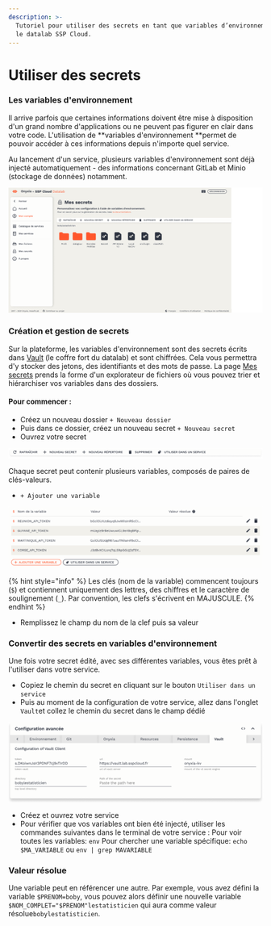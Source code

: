 ```yaml
---
description: >-
  Tutoriel pour utiliser des secrets en tant que variables d’environnement avec
  le datalab SSP Cloud.
---
```


# Utiliser des secrets

### Les variables d'environnement&#x20;

Il arrive parfois que certaines informations doivent être mise à disposition d'un grand nombre d'applications ou ne peuvent pas figurer en clair dans votre code. L'utilisation de **variables d'environnement **permet de pouvoir accéder à ces informations depuis n'importe quel service.

Au lancement d'un service, plusieurs variables d'environnement sont déjà injecté automatiquement - des informations concernant GitLab et Minio (stockage de données) notamment.&#x20;

![](../../.gitbook/assets/secret.png)

### Création et gestion de secrets

Sur la plateforme, les variables d'environnement sont des secrets écrits dans [Vault](https://www.vaultproject.io) (le coffre fort du datalab) et sont chiffrées. Cela vous permettra d'y stocker des jetons, des identifiants et des mots de passe. La page [Mes secrets](https://datalab.sspcloud.fr/my-secrets/) prends la forme d'un explorateur de fichiers où vous pouvez trier et hiérarchiser vos variables dans des dossiers.

#### Pour commencer :

* Créez un nouveau dossier `+ Nouveau dossier`
* Puis dans ce dossier, créez un nouveau secret `+ Nouveau secret`
* Ouvrez votre secret&#x20;

![](../../.gitbook/assets/toolbarsecret.png)

Chaque secret peut contenir plusieurs variables, composés de paires de clés-valeurs.

* &#x20;`+ Ajouter une variable`

![](../../.gitbook/assets/secrettable.png)

{% hint style="info" %}
Les clés (nom de la variable) commencent toujours (`$`) et contiennent uniquement des lettres, des chiffres et le caractère de soulignement (`_`). Par convention, les clefs s'écrivent en MAJUSCULE.
{% endhint %}

* &#x20;Remplissez le champ du nom de la clef puis sa valeur

### Convertir des secrets en variables d'environnement

Une fois votre secret édité, avec ses différentes variables, vous êtes prêt à l'utiliser dans votre service.&#x20;

* Copiez le chemin du secret en cliquant sur le bouton `Utiliser dans un service`
* Puis au moment de la configuration de votre service, allez dans l'onglet `Vault`et collez le chemin du secret dans le champ dédié

![](../../.gitbook/assets/servicesconfig.png)

* Créez et ouvrez votre service
* Pour vérifier que vos variables ont bien été injecté, utiliser les commandes suivantes dans le terminal de votre service : Pour voir toutes les variables: `env` Pour chercher une variable spécifique: `echo $MA_VARIABLE` ou `env | grep MAVARIABLE`

### Valeur résolue

Une variable peut en référencer une autre. Par exemple, vous avez défini la variable `$PRENOM=boby`, vous pouvez alors définir une nouvelle variable `$NOM_COMPLET="$PRENOM"lestatisticien` qui aura comme valeur résolue`bobylestatisticien`.
